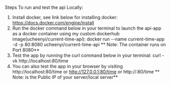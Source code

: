 Steps To run and test the api Locally:
1. Install docker, see link below for installing docker:
     https://docs.docker.com/engine/install
2. Run the docker command below in your terminal to launch the api-app as a docker container using my custom dockerhub image(ucheenyi/current-time-api):
     docker run --name current-time-app -d -p 80:8080 ucheenyi/current-time-api 
  ** Note: The container runs on Port 8080**
3. Test the app by running the curl command below in your terminal:
     curl -vk http://localhost:80/time
4. You can also test the app in your browser by visiting http://localhost:80/time or http://127.0.0.1:80/time or http://<ServerPublicIP>:80/time
    ** Note: <ServerPublicIP> is the Public IP of your server/local server**
